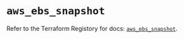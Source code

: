 # `aws_ebs_snapshot`

Refer to the Terraform Registory for docs: [`aws_ebs_snapshot`](https://registry.terraform.io/providers/hashicorp/aws/4.65.0/docs/resources/ebs_snapshot).
